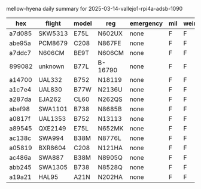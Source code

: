 mellow-hyena daily summary for 2025-03-14-vallejo1-rpi4a-adsb-1090

|hex|flight|model|reg|emergency|mil|weirdo|
|--|--|--|--|--|--|--|
|a7d085|SKW5313|E75L|N602UX|none|F|F|
|abe95a|PCM8679|C208|N867FE|none|F|F|
|a7ddc7|N606CM|BE9T|N606CM|none|F|F|
|899082|unknown|B77L|B-16790|none|F|F|
|a14700|UAL332|B752|N18119|none|F|F|
|a1c7e4|UAL830|B77W|N2136U|none|F|F|
|a287da|EJA262|CL60|N262QS|none|F|F|
|abef98|SWA1101|B738|N8685B|none|F|F|
|a0817f|UAL1353|B752|N13113|none|F|F|
|a89545|QXE2149|E75L|N652MK|none|F|F|
|ac138c|SWA994|B38M|N8776L|none|F|F|
|a05819|BXR8604|C208|N121HA|none|F|F|
|ac486a|SWA887|B38M|N8905Q|none|F|F|
|abb245|SWA1305|B738|N8528Q|none|F|F|
|a19a21|HAL95|A21N|N202HA|none|F|F|
